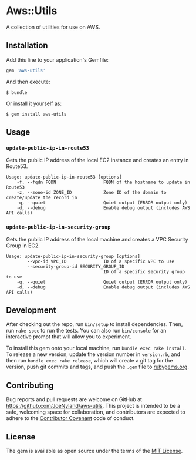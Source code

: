 # Aws::Utils

A collection of utilities for use on AWS.

## Installation

Add this line to your application's Gemfile:

```ruby
gem 'aws-utils'
```

And then execute:

    $ bundle

Or install it yourself as:

    $ gem install aws-utils

## Usage

### `update-public-ip-in-route53`

Gets the public IP address of the local EC2 instance and creates an entry in Route53.

```
Usage: update-public-ip-in-route53 [options]
    -f, --fqdn FQDN                  FQDN of the hostname to update in Route53
    -z, --zone-id ZONE_ID            Zone ID of the domain to create/update the record in
    -q, --quiet                      Quiet output (ERROR output only)
    -d, --debug                      Enable debug output (includes AWS API calls)
```

### `update-public-ip-in-security-group`

Gets the public IP address of the local machine and creates a VPC Security Group in EC2.

```
Usage: update-public-ip-in-security-group [options]
        --vpc-id VPC_ID              ID of a specific VPC to use
        --security-group-id SECURITY_GROUP_ID
                                     ID of a specific security group to use
    -q, --quiet                      Quiet output (ERROR output only)
    -d, --debug                      Enable debug output (includes AWS API calls)
```

## Development

After checking out the repo, run `bin/setup` to install dependencies. Then, run `rake spec` to run the tests. You can also run `bin/console` for an interactive prompt that will allow you to experiment.

To install this gem onto your local machine, run `bundle exec rake install`. To release a new version, update the version number in `version.rb`, and then run `bundle exec rake release`, which will create a git tag for the version, push git commits and tags, and push the `.gem` file to [rubygems.org](https://rubygems.org).

## Contributing

Bug reports and pull requests are welcome on GitHub at https://github.com/JoeNyland/aws-utils. This project is intended to be a safe, welcoming space for collaboration, and contributors are expected to adhere to the [Contributor Covenant](http://contributor-covenant.org) code of conduct.


## License

The gem is available as open source under the terms of the [MIT License](http://opensource.org/licenses/MIT).

